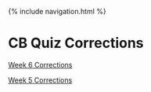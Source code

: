 {% include navigation.html %}

# CB Quiz Corrections

<a href="week6correction">Week 6 Corrections</a>

<a href="week5correction">Week 5 Corrections</a>
